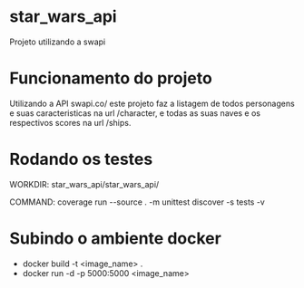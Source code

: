 # star_wars_api
Projeto utilizando a swapi


# Funcionamento do projeto

Utilizando a API swapi.co/ este projeto faz a listagem de todos personagens e suas caracteristicas
na url /character, e todas as suas naves e os respectivos scores na url /ships.

# Rodando os testes

WORKDIR: star_wars_api/star_wars_api/

COMMAND: coverage run --source . -m unittest discover -s tests -v

# Subindo o ambiente docker

- docker build -t <image_name> .
- docker run -d -p 5000:5000 <image_name>